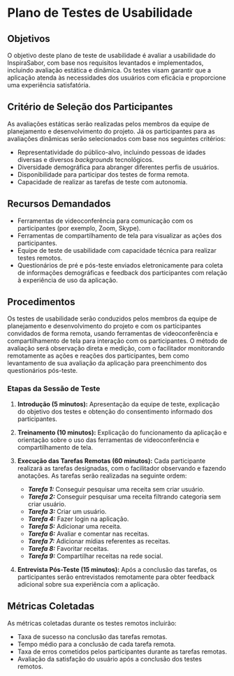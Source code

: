 # Plano de Testes de Usabilidade

## Objetivos
O objetivo deste plano de teste de usabilidade é avaliar a usabilidade do InspiraSabor, com base nos requisitos levantados e implementados, incluindo avaliação estática e dinâmica. Os testes visam garantir que a aplicação atenda às necessidades dos usuários com eficácia e proporcione uma experiência satisfatória.

## Critério de Seleção dos Participantes
As avaliações estáticas serão realizadas pelos membros da equipe de planejamento e desenvolvimento do projeto.
Já os participantes para as avaliações dinâmicas serão selecionados com base nos seguintes critérios:

- Representatividade do público-alvo, incluindo pessoas de idades diversas e diversos _backgrounds_ tecnológicos.
- Diversidade demográfica para abranger diferentes perfis de usuários.
- Disponibilidade para participar dos testes de forma remota.
- Capacidade de realizar as tarefas de teste com autonomia.

## Recursos Demandados

- Ferramentas de videoconferência para comunicação com os participantes (por exemplo, Zoom, Skype).
- Ferramentas de compartilhamento de tela para visualizar as ações dos participantes.
- Equipe de teste de usabilidade com capacidade técnica para realizar testes remotos.
- Questionários de pré e pós-teste enviados eletronicamente para coleta de informações demográficas e feedback dos participantes com relação à experiência de uso da aplicação.

## Procedimentos
Os testes de usabilidade serão conduzidos pelos membros da equipe de planejamento e desenvolvimento do projeto e com os participantes convidados de forma remota, usando ferramentas de videoconferência e compartilhamento de tela para interação com os participantes. O método de avaliação será observação direta e medição, com o facilitador monitorando remotamente as ações e reações dos participantes, bem como levantamento de sua avaliação da aplicação para preenchimento dos questionários pós-teste.

### Etapas da Sessão de Teste

1. **Introdução (5 minutos):** Apresentação da equipe de teste, explicação do objetivo dos testes e obtenção do consentimento informado dos participantes.
2. **Treinamento (10 minutos):** Explicação do funcionamento da aplicação e orientação sobre o uso das ferramentas de videoconferência e compartilhamento de tela.
3. **Execução das Tarefas Remotas (60 minutos):** Cada participante realizará as tarefas designadas, com o facilitador observando e fazendo anotações. As tarefas serão realizadas na seguinte ordem:

   - ***Tarefa 1:*** Conseguir pesquisar uma receita sem criar usuário.
   - ***Tarefa 2:*** Conseguir pesquisar uma receita filtrando categoria sem criar usuário.
   - ***Tarefa 3:*** Criar um usuário.
   - ***Tarefa 4:*** Fazer login na aplicação.
   - ***Tarefa 5:*** Adicionar uma receita.
   - ***Tarefa 6:*** Avaliar e comentar nas receitas.
   - ***Tarefa 7:*** Adicionar mídias referentes as receitas.
   - ***Tarefa 8:*** Favoritar receitas.
   - ***Tarefa 9:*** Compartilhar receitas na rede social.

4. **Entrevista Pós-Teste (15 minutos):** Após a conclusão das tarefas, os participantes serão entrevistados remotamente para obter feedback adicional sobre sua experiência com a aplicação.

## Métricas Coletadas
As métricas coletadas durante os testes remotos incluirão:

- Taxa de sucesso na conclusão das tarefas remotas.
- Tempo médio para a conclusão de cada tarefa remota.
- Taxa de erros cometidos pelos participantes durante as tarefas remotas.
- Avaliação da satisfação do usuário após a conclusão dos testes remotos.


